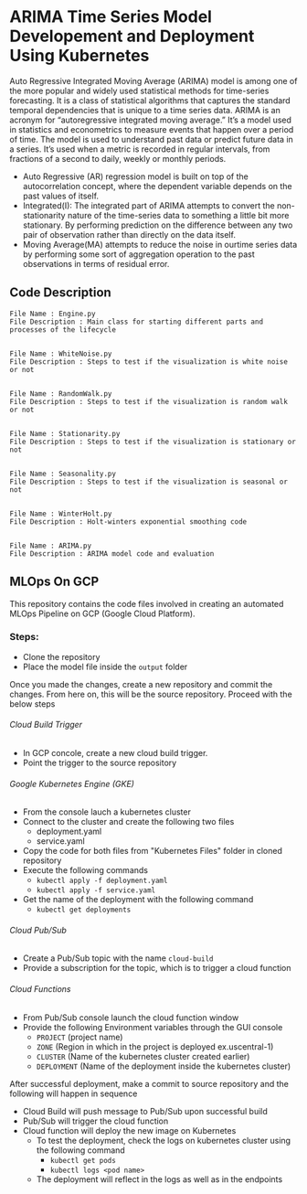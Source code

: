 # ARIMA Time Series Model Developement and Deployment Using Kubernetes

Auto Regressive Integrated Moving Average (ARIMA) model is among one of the more popular and widely used statistical methods for time-series forecasting.
It is a class of statistical algorithms that captures the standard temporal dependencies that is unique to a time series data.
ARIMA is an acronym for “autoregressive integrated moving average.” It’s a model used in statistics and econometrics to measure events that happen over a period of time.
The model is used to understand past data or predict future data in a series.
It’s used when a metric is recorded in regular intervals, from fractions of a second to daily, weekly or monthly periods.

- Auto Regressive (AR) regression model is built on top of the autocorrelation concept, where the dependent variable depends on the past values of itself.
- Integrated(I): The integrated part of ARIMA attempts to convert the non-stationarity nature of the time-series data to something a little bit more stationary. By performing prediction on the difference between any two pair of observation rather than directly on the data itself.
- Moving Average(MA) attempts to reduce the noise in ourtime series data by performing some sort of aggregation operation to the past observations in terms of residual error.

## Code Description

    File Name : Engine.py
    File Description : Main class for starting different parts and processes of the lifecycle


    File Name : WhiteNoise.py
    File Description : Steps to test if the visualization is white noise or not


    File Name : RandomWalk.py
    File Description : Steps to test if the visualization is random walk or not


    File Name : Stationarity.py
    File Description : Steps to test if the visualization is stationary or not


    File Name : Seasonality.py
    File Description : Steps to test if the visualization is seasonal or not


    File Name : WinterHolt.py
    File Description : Holt-winters exponential smoothing code


    File Name : ARIMA.py
    File Description : ARIMA model code and evaluation

## MLOps On GCP

This repository contains the code files involved in creating an automated MLOps Pipeline on GCP (Google Cloud Platform).

### Steps:

- Clone the repository
- Place the model file inside the `output` folder

Once you made the changes, create a new repository and commit the changes. From here on, this will be the source repository. Proceed with the below steps

###### Cloud Build Trigger

- In GCP concole, create a new cloud build trigger.
- Point the trigger to the source repository

###### Google Kubernetes Engine (GKE)

- From the console lauch a kubernetes cluster
- Connect to the cluster and create the following two files
  - deployment.yaml
  - service.yaml
- Copy the code for both files from "Kubernetes Files" folder in cloned repository
- Execute the following commands
  - `kubectl apply -f deployment.yaml`
  - `kubectl apply -f service.yaml`
- Get the name of the deployment with the following command
  - `kubectl get deployments`

###### Cloud Pub/Sub

- Create a Pub/Sub topic with the name `cloud-build`
- Provide a subscription for the topic, which is to trigger a cloud function

###### Cloud Functions

- From Pub/Sub console launch the cloud function window
- Provide the following Environment variables through the GUI console
  - `PROJECT` (project name)
  - `ZONE` (Region in which in the project is deployed ex.uscentral-1)
  - `CLUSTER` (Name of the kubernetes cluster created earlier)
  - `DEPLOYMENT` (Name of the deployment inside the kubernetes cluster)

After successful deployment, make a commit to source repository and the following will happen in sequence

- Cloud Build will push message to Pub/Sub upon successful build
- Pub/Sub will trigger the cloud function
- Cloud function will deploy the new image on Kubernetes
  - To test the deployment, check the logs on kubernetes cluster using the following command
    - `kubectl get pods`
    - `kubectl logs <pod name>`
  - The deployment will reflect in the logs as well as in the endpoints
